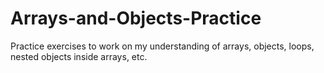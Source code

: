 # Arrays-and-Objects-Practice
Practice exercises to work on my understanding of arrays, objects, loops, nested objects inside arrays, etc. 
